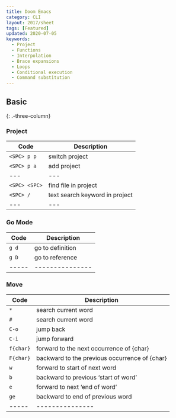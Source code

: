 ```yaml
---
title: Doom Emacs
category: CLI
layout: 2017/sheet
tags: [Featured]
updated: 2020-07-05
keywords:
  - Project
  - Functions
  - Interpolation
  - Brace expansions
  - Loops
  - Conditional execution
  - Command substitution
---
```


Basic
---------------
{: .-three-column}

### Project

| Code          | Description                    |
| ------------- | ------------------------------ |
| `<SPC> p p`   | switch project                 |
| `<SPC> p a`   | add project                    |
| ---           | ---                            |
| `<SPC> <SPC>` | find file in project           |
| `<SPC> /`     | text search keyword in project |
| ---           | ---                            |

### Go Mode


| Code  | Description      |
| ----- | ---------------- |
| `g d` | go to definition |
| `g D` | go to reference  |
| ----- | ---------------  |

### Move

| Code      | Description                                   |
| --------- | --------------------------------------------- |
| `*`       | search current word                           |
| `#`       | search current word                           |
| `C-o`     | jump back                                     |
| `C-i`     | jump forward                                  |
| `f{char}` | forward to the next occurrence of {char}      |
| `F{char}` | backward to the previous occurrence of {char} |
| `w`       | forward to start of next word                 |
| `b`       | backward to previous ‘start of word’          |
| `e`       | forward to next ‘end of word’                 |
| `ge`      | backward to end of previous word              |
| -----     | ---------------                               |